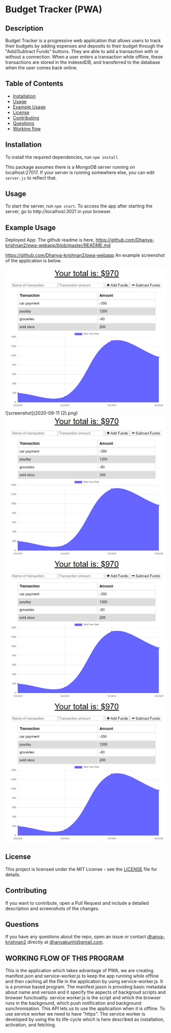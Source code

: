 # Budget Tracker (PWA)

## Description

Budget Tracker is a progressive web application that allows users to track their budgets by adding expenses and deposits to their budget through the "Add/Subtract Funds" buttons. They are able to add a transaction with or without a connection. When a user enters a transaction while offline, these transactions are stored in the indexedDB, and transferred to the database when the user comes back online.

## Table of Contents

- [Installation](#installation)
- [Usage](#usage)
- [Example Usage](#example-usage)
- [License](#license)
- [Contributing](#contributing)
- [Questions](#questions)
- [Working flow](#working-flow)

## Installation

To install the required dependencies, run `npm install`

This package assumes there is a MongoDB server running on localhost:27017. If your server is running somewhere else, you can edit `server.js` to reflect that.

## Usage

To start the server, run `npm start`. To access the app after starting the server, go to http://localhost:3021 in your browser.

## Example Usage

Deployed App: 
[](https://floating-garden-88736.herokuapp.com/)
The github readme is here,
 https://github.com/Dhanya-krishnan2/pwa-webapp/blob/master/README.md

https://github.com/Dhanya-krishnan2/pwa-webapp
An example screenshot of the application is below.

![screenshot](assets/screenshot.jpg)
![screenshot](2020-09-11 (2).png)
![screenshot](assets/screenshot.jpg)
![screenshot](assets/screenshot.jpg)
![screenshot](assets/screenshot.jpg)

## License

This project is licensed under the MIT License - see the [LICENSE](LICENSE) file for details.

## Contributing

If you want to contribute, open a Pull Request and include a detailed description and screenshots of the changes.

## Questions

If you have any questions about the repo, open an issue or contact [dhanya-krishnan2](https://github.com/dhanya-krishnan) directly at dhanyakunhi@gmail.com.

## WORKING FLOW OF THIS PROGRAM
  This is the application which takes advantage of PWA, we are creating manifest.json and service-worker.js to keep the app running while offline and then caching all the file in the application by using service-worker.js. It is a promise based program. The manifest.jason is  providing basic metadata about name and version and it specify the aspects of backgroud scripts and browser functioality.
    service worker.js is the script and which the browser runs in the background, which push notification and background sunchronisation. This API lets us to use the applicaition when it is offline. To use service worker we need to have "https". The service worker is developed by using the its life-cycle which is here described as installation, activation, and fetching.
